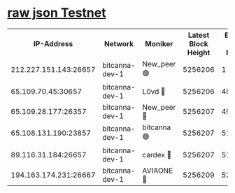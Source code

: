 [raw json Testnet](https://rpc-check.bcat.stavr.tech/bcat/rpc-bcat-result.json)
=


<table><tr><th>IP-Address</th><th>Network</th><th>Moniker</th><th>Latest Block Height</th><th>Earliest Block Height</th><th>Catching Up</th><th>Voting Power</th><th>Scan Time</th></tr><tr><td>212.227.151.143:26657</td><td>bitcanna-dev-1</td><td>New_peer 🟢</td><td>5256206</td><td>1</td><td>False</td><td>0</td><td>2023-11-28T01:44:57.186749066UTC</td></tr><tr><td>65.109.70.45:30657</td><td>bitcanna-dev-1</td><td>L0vd 🔴</td><td>5256206</td><td>4828155</td><td>False</td><td>7920</td><td>2023-11-28T01:44:57.514654782UTC</td></tr><tr><td>65.109.28.177:26357</td><td>bitcanna-dev-1</td><td>New_peer 🔴</td><td>5256207</td><td>4952911</td><td>False</td><td>2237067</td><td>2023-11-28T01:45:04.235772271UTC</td></tr><tr><td>65.108.131.190:23857</td><td>bitcanna-dev-1</td><td>bitcanna 🟢</td><td>5256207</td><td>5156207</td><td>False</td><td>0</td><td>2023-11-28T01:45:04.550770416UTC</td></tr><tr><td>89.116.31.184:26657</td><td>bitcanna-dev-1</td><td>cardex 🔴</td><td>5256207</td><td>5185001</td><td>False</td><td>1</td><td>2023-11-28T01:45:03.917914134UTC</td></tr><tr><td>194.163.174.231:26667</td><td>bitcanna-dev-1</td><td>AVIAONE 🔴</td><td>5256209</td><td>5254521</td><td>False</td><td>1949865</td><td>2023-11-28T01:45:10.975703531UTC</td></tr></table>